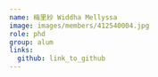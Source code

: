 ```yaml
---
name: 梅里紗 Widdha Mellyssa 
image: images/members/412540004.jpg 
role: phd
group: alum
links:
  github: link_to_github 
---
```

